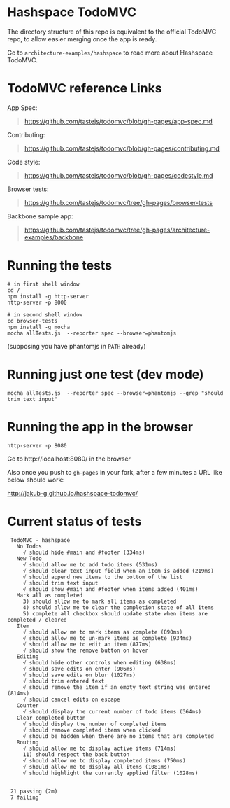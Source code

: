 Hashspace TodoMVC
=================

The directory structure of this repo is equivalent to the official TodoMVC repo, to allow easier merging
once the app is ready.

Go to `architecture-examples/hashspace` to read more about Hashspace TodoMVC.

TodoMVC reference Links
=======================

App Spec:
> https://github.com/tastejs/todomvc/blob/gh-pages/app-spec.md

Contributing:
> https://github.com/tastejs/todomvc/blob/gh-pages/contributing.md

Code style:
> https://github.com/tastejs/todomvc/blob/gh-pages/codestyle.md

Browser tests:
> https://github.com/tastejs/todomvc/tree/gh-pages/browser-tests

Backbone sample app:
> https://github.com/tastejs/todomvc/tree/gh-pages/architecture-examples/backbone


Running the tests
=================

    # in first shell window
    cd /
    npm install -g http-server
    http-server -p 8000

    # in second shell window
    cd browser-tests
    npm install -g mocha
    mocha allTests.js  --reporter spec --browser=phantomjs

(supposing you have phantomjs in `PATH` already)

Running just one test (dev mode)
================================

    mocha allTests.js  --reporter spec --browser=phantomjs --grep "should trim text input"


Running the app in the browser
==============================

    http-server -p 8080

Go to http://localhost:8080/ in the browser

Also once you push to `gh-pages` in your fork, after a few minutes a URL like below should work:

http://jakub-g.github.io/hashspace-todomvc/

Current status of tests
=======================

     TodoMVC - hashspace
       No Todos
         √ should hide #main and #footer (334ms)
       New Todo
         √ should allow me to add todo items (531ms)
         √ should clear text input field when an item is added (219ms)
         √ should append new items to the bottom of the list
         √ should trim text input
         √ should show #main and #footer when items added (401ms)
       Mark all as completed
         3) should allow me to mark all items as completed
         4) should allow me to clear the completion state of all items
         5) complete all checkbox should update state when items are completed / cleared
       Item
         √ should allow me to mark items as complete (890ms)
         √ should allow me to un-mark items as complete (934ms)
         √ should allow me to edit an item (877ms)
         √ should show the remove button on hover
       Editing
         √ should hide other controls when editing (638ms)
         √ should save edits on enter (906ms)
         √ should save edits on blur (1027ms)
         √ should trim entered text
         √ should remove the item if an empty text string was entered (814ms)
         √ should cancel edits on escape
       Counter
         √ should display the current number of todo items (364ms)
       Clear completed button
         √ should display the number of completed items
         √ should remove completed items when clicked
         √ should be hidden when there are no items that are completed
       Routing
         √ should allow me to display active items (714ms)
         11) should respect the back button
         √ should allow me to display completed items (750ms)
         √ should allow me to display all items (1081ms)
         √ should highlight the currently applied filter (1028ms)


     21 passing (2m)
     7 failing
